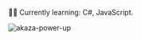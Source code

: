 👨‍💻 Currently learning: C#, JavaScript.     

![akaza-power-up](https://user-images.githubusercontent.com/90444486/209246494-c35557f9-cdaa-4d64-8cb2-d901fc3ffca7.gif)


<!---
jagh3t/jagh3t is a ✨ special ✨ repository because its `README.md` (this file) appears on your GitHub profile.
You can click the Preview link to take a look at your changes.
--->

